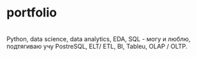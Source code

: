 # portfolio

</br>
Python, data science, data analytics, EDA, SQL - могу и люблю, подтягиваю учу PostreSQL, ELT/ ETL, BI, Tableu, OLAP / OLTP.
